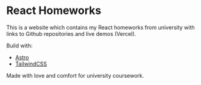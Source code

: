 # React Homeworks

This is a website which contains my React homeworks from university with links to Github repositories and live demos (Vercel).

Build with:
- [Astro](https://astro.build)
- [TailwindCSS](https://tailwindcss.com)

Made with love and comfort for university coursework.